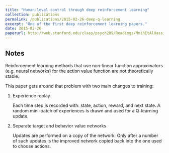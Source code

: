 ```yaml
---
title: "Human-level control through deep reinforcement learning"
collection: publications
permalink: /publications/2015-02-26-deep-q-learning
excerpt: "One of the first deep reinforcement learning papers."
date: 2015-02-26
paperurl: http://web.stanford.edu/class/psych209/Readings/MnihEtAlHassibis15NatureControlDeepRL.pdf
---
```


## Notes

Reinforcement learning methods that use non-linear function approximators (e.g. neural networks) for the action value function are not theoretically stable.

This paper gets around that problem with two main changes to training:

1. Experience replay

   Each time step is recorded with: state, action, reward, and next state.
   A random mini-batch of experiences is drawn and used for a Q-learning update.

2. Separate target and behavior value networks

   Updates are performed on a copy of the network. Only after a number of such updates is the improved network copied back into the one used to choose actions.

